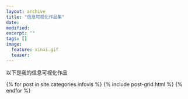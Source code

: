 ```yaml
---
layout: archive
title: "信息可视化作品集"
date: 
modified:
excerpt: ""
tags: []
image: 
  feature: xinxi.gif
  teaser:
---
```


以下是我的信息可视化作品

<div class="tiles">
{% for post in site.categories.infovis %}
  {% include post-grid.html %}
{% endfor %}
</div><!-- /.tiles 把所有categories 有 infovis 的列出来-->
